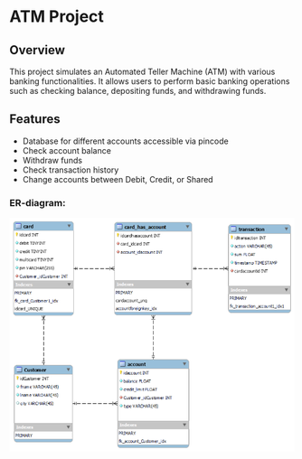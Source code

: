 # ATM Project

## Overview
This project simulates an Automated Teller Machine (ATM) with various banking functionalities. It allows users to perform basic banking operations such as checking balance, depositing funds, and withdrawing funds.

## Features
- Database for different accounts accessible via pincode
- Check account balance
- Withdraw funds
- Check transaction history
- Change accounts between Debit, Credit, or Shared

### ER-diagram:

<img src=er_kaavio.png>
